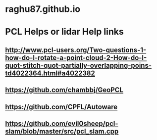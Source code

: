 # raghu87.github.io


# PCL Helps or lidar Help links
## http://www.pcl-users.org/Two-questions-1-how-do-I-rotate-a-point-cloud-2-How-do-I-quot-stitch-quot-partially-overlapping-poins-td4022364.html#a4022382
## https://github.com/chambbj/GeoPCL
## https://github.com/CPFL/Autoware
## https://github.com/evil0sheep/pcl-slam/blob/master/src/pcl_slam.cpp
